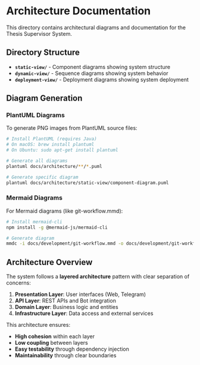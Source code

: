 # Architecture Documentation

This directory contains architectural diagrams and documentation for the Thesis Supervisor System.

## Directory Structure

- **`static-view/`** - Component diagrams showing system structure
- **`dynamic-view/`** - Sequence diagrams showing system behavior
- **`deployment-view/`** - Deployment diagrams showing system deployment

## Diagram Generation

### PlantUML Diagrams

To generate PNG images from PlantUML source files:

```bash
# Install PlantUML (requires Java)
# On macOS: brew install plantuml
# On Ubuntu: sudo apt-get install plantuml

# Generate all diagrams
plantuml docs/architecture/**/*.puml

# Generate specific diagram
plantuml docs/architecture/static-view/component-diagram.puml
```

### Mermaid Diagrams

For Mermaid diagrams (like git-workflow.mmd):

```bash
# Install mermaid-cli
npm install -g @mermaid-js/mermaid-cli

# Generate diagram
mmdc -i docs/development/git-workflow.mmd -o docs/development/git-workflow.png
```

## Architecture Overview

The system follows a **layered architecture** pattern with clear separation of concerns:

1. **Presentation Layer**: User interfaces (Web, Telegram)
2. **API Layer**: REST APIs and Bot integration
3. **Domain Layer**: Business logic and entities
4. **Infrastructure Layer**: Data access and external services

This architecture ensures:
- **High cohesion** within each layer
- **Low coupling** between layers
- **Easy testability** through dependency injection
- **Maintainability** through clear boundaries 